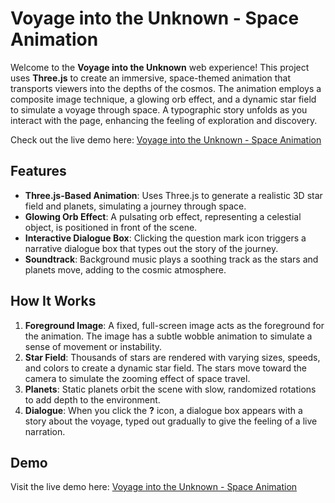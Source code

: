 # Voyage into the Unknown - Space Animation

Welcome to the **Voyage into the Unknown** web experience! This project uses **Three.js** to create an immersive, space-themed animation that transports viewers into the depths of the cosmos. The animation employs a composite image technique, a glowing orb effect, and a dynamic star field to simulate a voyage through space. A typographic story unfolds as you interact with the page, enhancing the feeling of exploration and discovery.

Check out the live demo here: [Voyage into the Unknown - Space Animation](https://srg774.github.io/Space/)

## Features

- **Three.js-Based Animation**: Uses Three.js to generate a realistic 3D star field and planets, simulating a journey through space.
- **Glowing Orb Effect**: A pulsating orb effect, representing a celestial object, is positioned in front of the scene.
- **Interactive Dialogue Box**: Clicking the question mark icon triggers a narrative dialogue box that types out the story of the journey.
- **Soundtrack**: Background music plays a soothing track as the stars and planets move, adding to the cosmic atmosphere.

## How It Works

1. **Foreground Image**: A fixed, full-screen image acts as the foreground for the animation. The image has a subtle wobble animation to simulate a sense of movement or instability.
2. **Star Field**: Thousands of stars are rendered with varying sizes, speeds, and colors to create a dynamic star field. The stars move toward the camera to simulate the zooming effect of space travel.
3. **Planets**: Static planets orbit the scene with slow, randomized rotations to add depth to the environment.
4. **Dialogue**: When you click the **?** icon, a dialogue box appears with a story about the voyage, typed out gradually to give the feeling of a live narration.

## Demo

Visit the live demo here: [Voyage into the Unknown - Space Animation](https://srg774.github.io/Space/)


